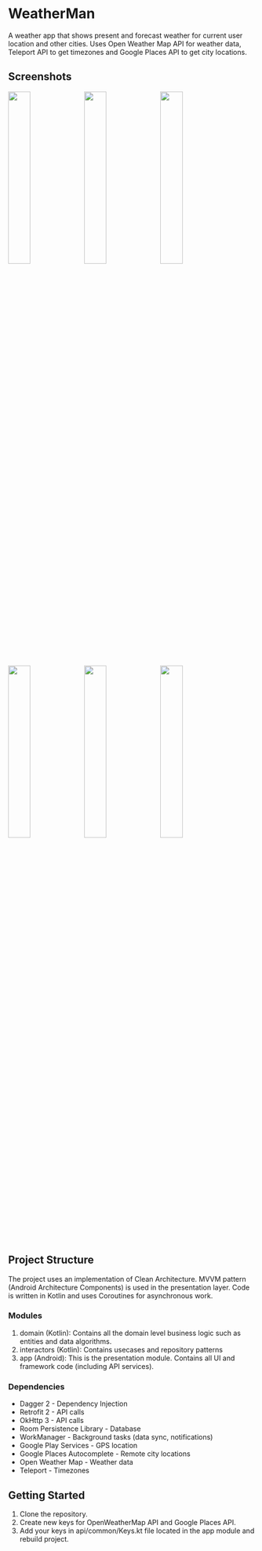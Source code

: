 # WeatherMan

A weather app that shows present and forecast weather for current user location and other cities.
Uses Open Weather Map API for weather data, Teleport API to get timezones and Google Places API to get city locations.

## Screenshots

<img src="https://user-images.githubusercontent.com/42505064/63302701-d9283d80-c2ab-11e9-94e7-c19b06ddecb2.jpg" width="30%"></img> 
<img src="https://user-images.githubusercontent.com/42505064/63302702-d9283d80-c2ab-11e9-9ab2-ddb93cf2bc58.jpg" width="30%"></img> 
<img src="https://user-images.githubusercontent.com/42505064/63302703-d9c0d400-c2ab-11e9-9e28-47d7ad8bcb9e.jpg" width="30%"></img> 
<img src="https://user-images.githubusercontent.com/42505064/63302704-d9c0d400-c2ab-11e9-900c-5e464d627b35.jpg" width="30%"></img> 
<img src="https://user-images.githubusercontent.com/42505064/63302705-d9c0d400-c2ab-11e9-8aaa-d8b8a0c7bcd6.jpg" width="30%"></img> 
<img src="https://user-images.githubusercontent.com/42505064/63302706-d9c0d400-c2ab-11e9-88ed-fcdb1ee6042b.jpg" width="30%"></img> 

## Project Structure

The project uses an implementation of Clean Architecture. 
MVVM pattern (Android Architecture Components) is used in the presentation layer.
Code is written in Kotlin and uses Coroutines for asynchronous work.

### Modules

  1) domain (Kotlin): Contains all the domain level business logic such as entities and data algorithms.
  2) interactors (Kotlin): Contains usecases and repository patterns
  3) app (Android): This is the presentation module. Contains all UI and framework code (including API services).

### Dependencies

  * Dagger 2 - Dependency Injection
  * Retrofit 2 - API calls
  * OkHttp 3 - API calls
  * Room Persistence Library - Database
  * WorkManager - Background tasks (data sync, notifications)
  * Google Play Services - GPS location
  * Google Places Autocomplete - Remote city locations
  * Open Weather Map - Weather data
  * Teleport - Timezones
  
## Getting Started

1) Clone the repository.
2) Create new keys for OpenWeatherMap API and Google Places API.
3) Add your keys in api/common/Keys.kt file located in the app module and rebuild project.